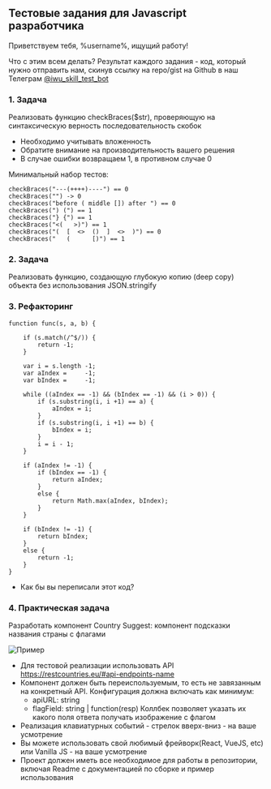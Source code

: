 ## Тестовые задания для Javascript разработчика

Приветствуем тебя, %username%, ищущий работу!

Что с этим всем делать?
Результат каждого задания - код, который нужно отправить нам, скинув ссылку на repo/gist на Github в наш Телеграм [@iwu_skill_test_bot](http://t.me/iwu_skill_test_bot)

### 1. Задача

Реализовать функцию checkBraces($str), проверяющую на синтаксическую верность последовательность скобок

- Необходимо учитывать вложенность
- Обратите внимание на производительность вашего решения
- В случае ошибки возвращаем 1, в противном случае 0

Минимальный набор тестов:

```
checkBraces("---(++++)----") == 0
checkBraces("") -> 0
checkBraces("before ( middle []) after ") == 0
checkBraces(") (") == 1
checkBraces("} {") == 1
checkBraces("<(   >)") == 1
checkBraces("(  [  <>  ()  ]  <>  )") == 0
checkBraces("   (      [)") == 1
```

### 2. Задача

Реализовать функцию, создающую глубокую копию (deep copy) объекта без использования JSON.stringify

### 3. Рефакторинг

```
function func(s, a, b) {

	if (s.match(/^$/)) {
		return -1;
	}
	
	var i = s.length -1;
	var aIndex =     -1;
	var bIndex =     -1;
	
	while ((aIndex == -1) && (bIndex == -1) && (i > 0)) {
	    if (s.substring(i, i +1) == a) {
	    	aIndex = i;
    	}
	    if (s.substring(i, i +1) == b) {
	    	bIndex = i;
    	}
	    i = i - 1;
	}
	
	if (aIndex != -1) {
	    if (bIndex == -1) {
	        return aIndex;
	    }
	    else {
	        return Math.max(aIndex, bIndex);
	    }
	}
	
	if (bIndex != -1) {
	    return bIndex;
	}
	else {
	    return -1;
	}
}
```
- Как бы вы переписали этот код?

### 4. Практическая задача
Разработать компонент Country Suggest: компонент подсказки названия страны с флагами

![Пример](https://s3.amazonaws.com/awesomescreenshot/upload//670176/3f925373-c954-4311-66e4-04d5aa282577.png?AWSAccessKeyId=AKIAJSCJQ2NM3XLFPVKA&Expires=1536600669&Signature=ykq5fFrdTZS7EwlLaozzx4FYLgE%3D)

- Для тестовой реализации использовать API https://restcountries.eu/#api-endpoints-name
- Компонент должен быть переиспользуемым, то есть не завязанным на конкретный API. Конфигурация должна включать как минимум: 
  - apiURL: string 
  - flagField: string | function(resp) Коллбек позволяет указать их какого поля ответа получать изображение с флагом
- Реализация клавиатурных событий - стрелок вверх-вниз - на ваше усмотрение
- Вы можете использовать свой любимый фрейворк(React, VueJS, etc) или Vanilla JS - на ваше усмотрение
- Проект должен иметь все необходимое для работы в репозитории, включая Readme с документацией по сборке и пример использования


